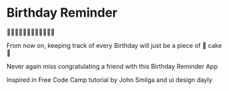 # Birthday Reminder 
🎂🎂🎂🎂🎂🎂🎂🎂🎂🎂🎂🎂


From now on, keeping track of every Birthday will just be a piece of 🍰 cake 🍰 

Never again miss congratulating a friend with this Birthday Reminder App

Inspired in Free Code Camp tutorial by John Smilga and ui design dayly
